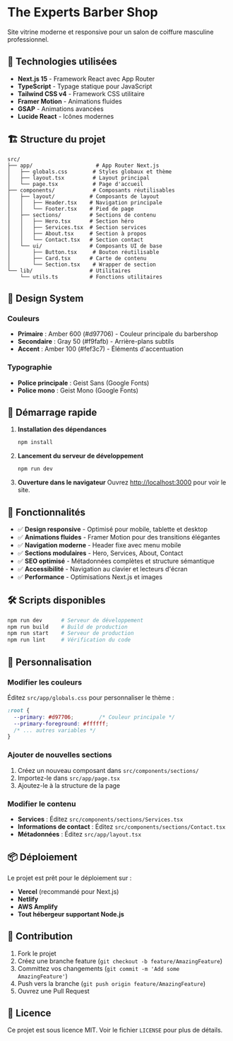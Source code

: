 # The Experts Barber Shop

Site vitrine moderne et responsive pour un salon de coiffure masculine professionnel.

## 🚀 Technologies utilisées

- **Next.js 15** - Framework React avec App Router
- **TypeScript** - Typage statique pour JavaScript
- **Tailwind CSS v4** - Framework CSS utilitaire
- **Framer Motion** - Animations fluides
- **GSAP** - Animations avancées
- **Lucide React** - Icônes modernes

## 🏗️ Structure du projet

```
src/
├── app/                    # App Router Next.js
│   ├── globals.css        # Styles globaux et thème
│   ├── layout.tsx         # Layout principal
│   └── page.tsx           # Page d'accueil
├── components/            # Composants réutilisables
│   ├── layout/           # Composants de layout
│   │   ├── Header.tsx    # Navigation principale
│   │   └── Footer.tsx    # Pied de page
│   ├── sections/         # Sections de contenu
│   │   ├── Hero.tsx      # Section héro
│   │   ├── Services.tsx  # Section services
│   │   ├── About.tsx     # Section à propos
│   │   └── Contact.tsx   # Section contact
│   └── ui/               # Composants UI de base
│       ├── Button.tsx     # Bouton réutilisable
│       ├── Card.tsx      # Carte de contenu
│       └── Section.tsx    # Wrapper de section
└── lib/                  # Utilitaires
    └── utils.ts          # Fonctions utilitaires
```

## 🎨 Design System

### Couleurs
- **Primaire** : Amber 600 (#d97706) - Couleur principale du barbershop
- **Secondaire** : Gray 50 (#f9fafb) - Arrière-plans subtils
- **Accent** : Amber 100 (#fef3c7) - Éléments d'accentuation

### Typographie
- **Police principale** : Geist Sans (Google Fonts)
- **Police mono** : Geist Mono (Google Fonts)

## 🚀 Démarrage rapide

1. **Installation des dépendances**
   ```bash
   npm install
   ```

2. **Lancement du serveur de développement**
   ```bash
   npm run dev
   ```

3. **Ouverture dans le navigateur**
   Ouvrez [http://localhost:3000](http://localhost:3000) pour voir le site.

## 📱 Fonctionnalités

- ✅ **Design responsive** - Optimisé pour mobile, tablette et desktop
- ✅ **Animations fluides** - Framer Motion pour des transitions élégantes
- ✅ **Navigation moderne** - Header fixe avec menu mobile
- ✅ **Sections modulaires** - Hero, Services, About, Contact
- ✅ **SEO optimisé** - Métadonnées complètes et structure sémantique
- ✅ **Accessibilité** - Navigation au clavier et lecteurs d'écran
- ✅ **Performance** - Optimisations Next.js et images

## 🛠️ Scripts disponibles

```bash
npm run dev      # Serveur de développement
npm run build    # Build de production
npm run start    # Serveur de production
npm run lint     # Vérification du code
```

## 🎯 Personnalisation

### Modifier les couleurs
Éditez `src/app/globals.css` pour personnaliser le thème :

```css
:root {
  --primary: #d97706;        /* Couleur principale */
  --primary-foreground: #ffffff;
  /* ... autres variables */
}
```

### Ajouter de nouvelles sections
1. Créez un nouveau composant dans `src/components/sections/`
2. Importez-le dans `src/app/page.tsx`
3. Ajoutez-le à la structure de la page

### Modifier le contenu
- **Services** : Éditez `src/components/sections/Services.tsx`
- **Informations de contact** : Éditez `src/components/sections/Contact.tsx`
- **Métadonnées** : Éditez `src/app/layout.tsx`

## 📦 Déploiement

Le projet est prêt pour le déploiement sur :
- **Vercel** (recommandé pour Next.js)
- **Netlify**
- **AWS Amplify**
- **Tout hébergeur supportant Node.js**

## 🤝 Contribution

1. Fork le projet
2. Créez une branche feature (`git checkout -b feature/AmazingFeature`)
3. Committez vos changements (`git commit -m 'Add some AmazingFeature'`)
4. Push vers la branche (`git push origin feature/AmazingFeature`)
5. Ouvrez une Pull Request

## 📄 Licence

Ce projet est sous licence MIT. Voir le fichier `LICENSE` pour plus de détails.
